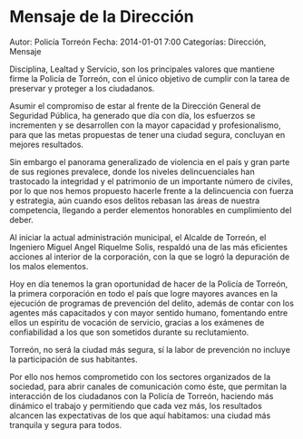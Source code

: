 Mensaje de la Dirección
=======================

Autor: Policía Torreón
Fecha: 2014-01-01 7:00
Categorías: Dirección, Mensaje

Disciplina, Lealtad y Servicio, son los principales valores que mantiene firme la Policía de Torreón, con el único objetivo de cumplir con la tarea de preservar y proteger a los ciudadanos. 

Asumir el compromiso de estar al frente de la Dirección General de Seguridad Pública, ha generado que día con día, los esfuerzos se incrementen y se desarrollen con la mayor capacidad y profesionalismo, para que las metas propuestas de tener una ciudad segura, concluyan en mejores resultados. 

Sin embargo el panorama generalizado de violencia en el país y gran parte de sus regiones prevalece, donde los niveles delincuenciales han trastocado la integridad y el patrimonio de un importante número de civiles, por lo que nos hemos propuesto hacerle frente a la delincuencia con fuerza y estrategia, aún cuando esos delitos rebasan las áreas de nuestra competencia, llegando a perder elementos honorables en cumplimiento del deber. 

Al iniciar la actual administración municipal, el Alcalde de Torreón, el Ingeniero Miguel Angel Riquelme Solis, respaldó una de las más eficientes acciones al interior de la corporación, con la que se logró la depuración de los malos elementos. 

Hoy en día tenemos la gran oportunidad de hacer de la Policía de Torreón, la primera corporación en todo el país que logre mayores avances en la ejecución de programas de prevención del delito, además de contar con los agentes más capacitados y con mayor sentido humano, fomentando entre ellos un espíritu de vocación de servicio, gracias a los exámenes de confiabilidad a los que son sometidos durante su reclutamiento. 

Torreón, no será la ciudad más segura, sí la labor de prevención no incluye la participación de sus habitantes. 

Por ello nos hemos comprometido con los sectores organizados de la sociedad, para abrir canales de comunicación como éste, que permitan la interacción de los ciudadanos con la Policía de Torreón, haciendo más dinámico el trabajo y permitiendo que cada vez más, los resultados alcancen las expectativas de los que aquí habitamos: una ciudad más tranquila y segura para todos.
